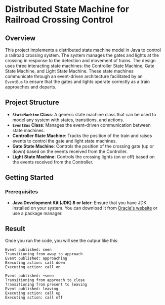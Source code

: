 # **Distributed State Machine for Railroad Crossing Control**

## **Overview**

This project implements a distributed state machine model in Java to control a railroad crossing system. The system manages the gates and lights at the crossing in response to the detection and movement of trains. The design uses three interacting state machines: the Controller State Machine, Gate State Machine, and Light State Machine. These state machines communicate through an event-driven architecture facilitated by an `EventBus` to ensure that the gates and lights operate correctly as a train approaches and departs.

## **Project Structure**

- **`StateMachine` Class**: A generic state machine class that can be used to model any system with states, transitions, and actions.
- **`EventBus` Class**: Manages the event-driven communication between state machines.
- **Controller State Machine**: Tracks the position of the train and raises events to control the gate and light state machines.
- **Gate State Machine**: Controls the position of the crossing gate (up or down) based on the events received from the Controller.
- **Light State Machine**: Controls the crossing lights (on or off) based on the events received from the Controller.

## **Getting Started**

### **Prerequisites**

- **Java Development Kit (JDK) 8 or later**: Ensure that you have JDK installed on your system. You can download it from [Oracle's website](https://www.oracle.com/java/technologies/javase-jdk8-downloads.html) or use a package manager.

## **Result**

Once you run the code, you will see the outpur like this:

```
Event published: seen
Transitioning from away to approach
Event published: approaching
Executing action: call down
Executing action: call on

Event published: ¬seen
Transitioning from approach to close
Transitioning from present to leaving
Event published: leaving
Executing action: call up
Executing action: call off


```
